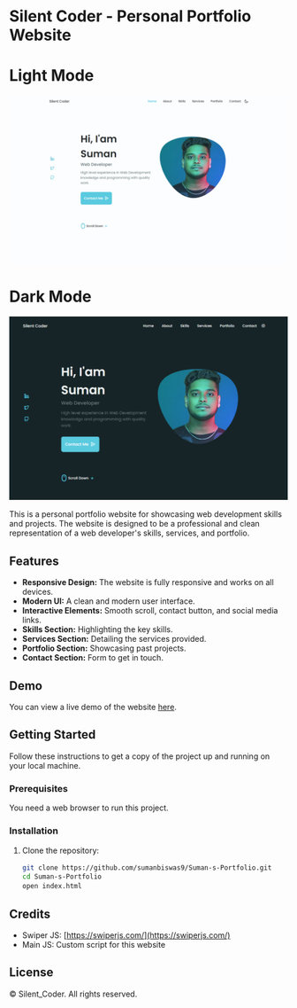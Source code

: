 # Silent Coder - Personal Portfolio Website
# Light Mode
![Portfolio Light Mode](light.png)
# Dark Mode
![Portfolio Dark Mode](dark.png)

This is a personal portfolio website for showcasing web development skills and projects. The website is designed to be a professional and clean representation of a web developer's skills, services, and portfolio.

## Features

- **Responsive Design:** The website is fully responsive and works on all devices.
- **Modern UI:** A clean and modern user interface.
- **Interactive Elements:** Smooth scroll, contact button, and social media links.
- **Skills Section:** Highlighting the key skills.
- **Services Section:** Detailing the services provided.
- **Portfolio Section:** Showcasing past projects.
- **Contact Section:** Form to get in touch.

## Demo

You can view a live demo of the website [here](https://silentcodersuman.000webhostapp.com).

## Getting Started

Follow these instructions to get a copy of the project up and running on your local machine.

### Prerequisites

You need a web browser to run this project.

### Installation

1. Clone the repository:
   ```bash
   git clone https://github.com/sumanbiswas9/Suman-s-Portfolio.git
   cd Suman-s-Portfolio
   open index.html


## Credits

* Swiper JS: [https://swiperjs.com/](https://swiperjs.com/)
* Main JS: Custom script for this website

## License

&copy; Silent_Coder. All rights reserved.
